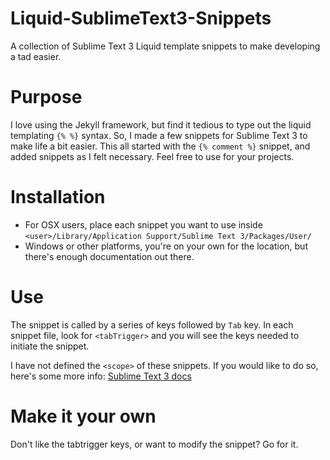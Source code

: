 # Liquid-SublimeText3-Snippets
A collection of Sublime Text 3 Liquid template snippets to make developing a tad easier.

# Purpose
I love using the Jekyll framework, but find it tedious to type out the liquid templating `{% %}` syntax. So, I made a few snippets for Sublime Text 3 to make life a bit easier. This all started with the `{% comment %}` snippet, and added snippets as I felt necessary. Feel free to use for your projects. 

# Installation
- For OSX users, place each snippet you want to use inside `<user>/Library/Application Support/Sublime Text 3/Packages/User/`
- Windows or other platforms, you're on your own for the location, but there's enough documentation out there.

# Use
The snippet is called by a series of keys followed by `Tab` key. In each snippet file, look for `<tabTrigger>` and you will see the keys needed to initiate the snippet. 

I have not defined the `<scope>` of these snippets. If you would like to do so, here's some more info: [Sublime Text 3 docs](http://docs.sublimetext.info/en/latest/extensibility/snippets.html)

# Make it your own
Don't like the tabtrigger keys, or want to modify the snippet? Go for it.